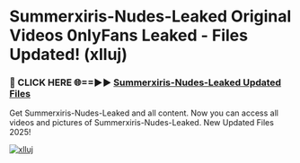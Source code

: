 # Summerxiris-Nudes-Leaked Original Videos 0nlyFans Leaked - Files Updated! (xlluj)

<h3>🔴 CLICK HERE 🌐==►► <a href="https://tinyurl.com/4mcuefdz" rel="nofollow">Summerxiris-Nudes-Leaked Updated Files</a></h3>

Get Summerxiris-Nudes-Leaked and all content. Now you can access all videos and pictures of Summerxiris-Nudes-Leaked. New Updated Files 2025!

[![xlluj](https://i.imgur.com/StAQSOY.gif)](https://tinyurl.com/4mcuefdz)
